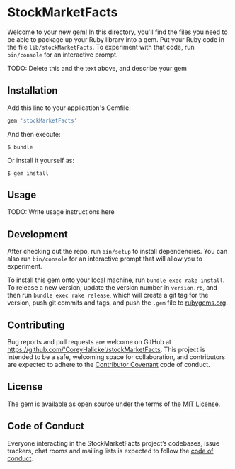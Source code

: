 # StockMarketFacts

Welcome to your new gem! In this directory, you'll find the files you need to be able to package up your Ruby library into a gem. Put your Ruby code in the file `lib/stockMarketFacts`. To experiment with that code, run `bin/console` for an interactive prompt.

TODO: Delete this and the text above, and describe your gem

## Installation

Add this line to your application's Gemfile:

```ruby
gem 'stockMarketFacts'
```

And then execute:

    $ bundle

Or install it yourself as:

    $ gem install

## Usage

TODO: Write usage instructions here

## Development

After checking out the repo, run `bin/setup` to install dependencies. You can also run `bin/console` for an interactive prompt that will allow you to experiment.

To install this gem onto your local machine, run `bundle exec rake install`. To release a new version, update the version number in `version.rb`, and then run `bundle exec rake release`, which will create a git tag for the version, push git commits and tags, and push the `.gem` file to [rubygems.org](https://rubygems.org).

## Contributing

Bug reports and pull requests are welcome on GitHub at https://github.com/'CoreyHalicke'/stockMarketFacts. This project is intended to be a safe, welcoming space for collaboration, and contributors are expected to adhere to the [Contributor Covenant](http://contributor-covenant.org) code of conduct.

## License

The gem is available as open source under the terms of the [MIT License](https://opensource.org/licenses/MIT).

## Code of Conduct

Everyone interacting in the StockMarketFacts project’s codebases, issue trackers, chat rooms and mailing lists is expected to follow the [code of conduct](https://github.com/'CoreyHalicke'/stockMarketFacts/blob/master/CODE_OF_CONDUCT.md).
